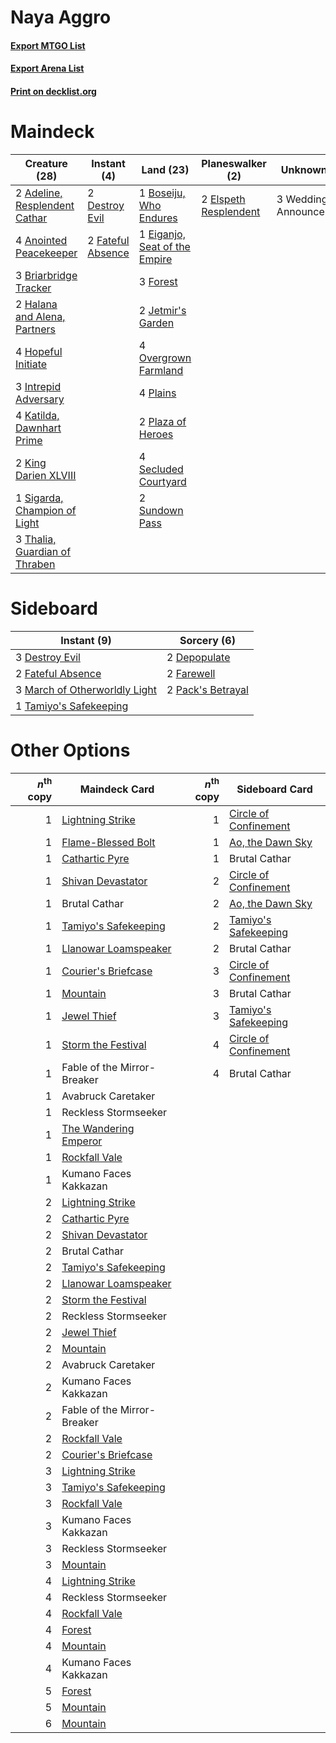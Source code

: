 # Naya Aggro

#### [Export MTGO List](../collection/Naya%20Aggro/Naya%20Aggro.txt)
#### [Export Arena List](../collection/Naya%20Aggro/Naya%20Aggro_arena.txt)
#### [Print on decklist.org](http://decklist.org/?deckmain=2%09Adeline,%20Resplendent%20Cathar%0A4%09Anointed%20Peacekeeper%0A1%09Boseiju,%20Who%20Endures%0A3%09Briarbridge%20Tracker%0A2%09Destroy%20Evil%0A1%09Eiganjo,%20Seat%20of%20the%20Empire%0A2%09Elspeth%20Resplendent%0A2%09Fateful%20Absence%0A3%09Forest%0A2%09Halana%20and%20Alena,%20Partners%0A4%09Hopeful%20Initiate%0A3%09Intrepid%20Adversary%0A2%09Jetmir's%20Garden%0A4%09Katilda,%20Dawnhart%20Prime%0A2%09King%20Darien%20XLVIII%0A4%09Overgrown%20Farmland%0A4%09Plains%0A2%09Plaza%20of%20Heroes%0A4%09Secluded%20Courtyard%0A1%09Sigarda,%20Champion%20of%20Light%0A2%09Sundown%20Pass%0A3%09Thalia,%20Guardian%20of%20Thraben%0A3%09Wedding%20Announcement&deckside=2%09Depopulate%0A3%09Destroy%20Evil%0A2%09Farewell%0A2%09Fateful%20Absence%0A3%09March%20of%20Otherworldly%20Light%0A2%09Pack's%20Betrayal%0A1%09Tamiyo's%20Safekeeping)
# Maindeck

|                                             Creature (28)                                              |                                        Instant (4)                                         |                                               Land (23)                                                |                                        Planeswalker (2)                                        |     Unknown (3)      |
|--------------------------------------------------------------------------------------------------------|--------------------------------------------------------------------------------------------|--------------------------------------------------------------------------------------------------------|------------------------------------------------------------------------------------------------|----------------------|
|2 [Adeline, Resplendent Cathar](http://gatherer.wizards.com/Pages/Card/Details.aspx?multiverseid=534751)|2 [Destroy Evil](http://gatherer.wizards.com/Pages/Card/Details.aspx?multiverseid=574497)   |1 [Boseiju, Who Endures](http://gatherer.wizards.com/Pages/Card/Details.aspx?multiverseid=548579)       |2 [Elspeth Resplendent](http://gatherer.wizards.com/Pages/Card/Details.aspx?multiverseid=555212)|3 Wedding Announcement|
|4 [Anointed Peacekeeper](http://gatherer.wizards.com/Pages/Card/Details.aspx?multiverseid=574482)       |2 [Fateful Absence](http://gatherer.wizards.com/Pages/Card/Details.aspx?multiverseid=534774)|1 [Eiganjo, Seat of the Empire](http://gatherer.wizards.com/Pages/Card/Details.aspx?multiverseid=548581)|                                                                                                |                      |
|3 [Briarbridge Tracker](http://gatherer.wizards.com/Pages/Card/Details.aspx?multiverseid=534957)        |                                                                                            |3 [Forest](http://gatherer.wizards.com/Pages/Card/Details.aspx?multiverseid=439860)                     |                                                                                                |                      |
|2 [Halana and Alena, Partners](http://gatherer.wizards.com/Pages/Card/Details.aspx?multiverseid=541113) |                                                                                            |2 [Jetmir's Garden](http://gatherer.wizards.com/Pages/Card/Details.aspx?multiverseid=555451)            |                                                                                                |                      |
|4 [Hopeful Initiate](http://gatherer.wizards.com/Pages/Card/Details.aspx?multiverseid=540850)           |                                                                                            |4 [Overgrown Farmland](http://gatherer.wizards.com/Pages/Card/Details.aspx?multiverseid=535064)         |                                                                                                |                      |
|3 [Intrepid Adversary](http://gatherer.wizards.com/Pages/Card/Details.aspx?multiverseid=534781)         |                                                                                            |4 [Plains](http://gatherer.wizards.com/Pages/Card/Details.aspx?multiverseid=439856)                     |                                                                                                |                      |
|4 [Katilda, Dawnhart Prime](http://gatherer.wizards.com/Pages/Card/Details.aspx?multiverseid=535024)    |                                                                                            |2 [Plaza of Heroes](http://gatherer.wizards.com/Pages/Card/Details.aspx?multiverseid=574732)            |                                                                                                |                      |
|2 [King Darien XLVIII](http://gatherer.wizards.com/Pages/Card/Details.aspx?multiverseid=574684)         |                                                                                            |4 [Secluded Courtyard](http://gatherer.wizards.com/Pages/Card/Details.aspx?multiverseid=548588)         |                                                                                                |                      |
|1 [Sigarda, Champion of Light](http://gatherer.wizards.com/Pages/Card/Details.aspx?multiverseid=535036) |                                                                                            |2 [Sundown Pass](http://gatherer.wizards.com/Pages/Card/Details.aspx?multiverseid=541142)               |                                                                                                |                      |
|3 [Thalia, Guardian of Thraben](http://gatherer.wizards.com/Pages/Card/Details.aspx?multiverseid=442025)|                                                                                            |                                                                                                        |                                                                                                |                      |


# Sideboard

|                                              Instant (9)                                               |                                        Sorcery (6)                                         |
|--------------------------------------------------------------------------------------------------------|--------------------------------------------------------------------------------------------|
|3 [Destroy Evil](http://gatherer.wizards.com/Pages/Card/Details.aspx?multiverseid=574497)               |2 [Depopulate](http://gatherer.wizards.com/Pages/Card/Details.aspx?multiverseid=555211)     |
|2 [Fateful Absence](http://gatherer.wizards.com/Pages/Card/Details.aspx?multiverseid=534774)            |2 [Farewell](http://gatherer.wizards.com/Pages/Card/Details.aspx?multiverseid=548306)       |
|3 [March of Otherworldly Light](http://gatherer.wizards.com/Pages/Card/Details.aspx?multiverseid=548321)|2 [Pack's Betrayal](http://gatherer.wizards.com/Pages/Card/Details.aspx?multiverseid=534932)|
|1 [Tamiyo's Safekeeping](http://gatherer.wizards.com/Pages/Card/Details.aspx?multiverseid=548521)       |                                                                                            |


# Other Options

|*n*<sup>th</sup> copy|                                         Maindeck Card                                          |*n*<sup>th</sup> copy|                                         Sideboard Card                                         |
|--------------------:|------------------------------------------------------------------------------------------------|--------------------:|------------------------------------------------------------------------------------------------|
|                    1|[Lightning Strike](http://gatherer.wizards.com/Pages/Card/Details.aspx?multiverseid=383299)     |                    1|[Circle of Confinement](http://gatherer.wizards.com/Pages/Card/Details.aspx?multiverseid=540834)|
|                    1|[Flame-Blessed Bolt](http://gatherer.wizards.com/Pages/Card/Details.aspx?multiverseid=541014)   |                    1|[Ao, the Dawn Sky](http://gatherer.wizards.com/Pages/Card/Details.aspx?multiverseid=548292)     |
|                    1|[Cathartic Pyre](http://gatherer.wizards.com/Pages/Card/Details.aspx?multiverseid=534909)       |                    1|Brutal Cathar                                                                                   |
|                    1|[Shivan Devastator](http://gatherer.wizards.com/Pages/Card/Details.aspx?multiverseid=574623)    |                    2|[Circle of Confinement](http://gatherer.wizards.com/Pages/Card/Details.aspx?multiverseid=540834)|
|                    1|Brutal Cathar                                                                                   |                    2|[Ao, the Dawn Sky](http://gatherer.wizards.com/Pages/Card/Details.aspx?multiverseid=548292)     |
|                    1|[Tamiyo's Safekeeping](http://gatherer.wizards.com/Pages/Card/Details.aspx?multiverseid=548521) |                    2|[Tamiyo's Safekeeping](http://gatherer.wizards.com/Pages/Card/Details.aspx?multiverseid=548521) |
|                    1|[Llanowar Loamspeaker](http://gatherer.wizards.com/Pages/Card/Details.aspx?multiverseid=574650) |                    2|Brutal Cathar                                                                                   |
|                    1|[Courier's Briefcase](http://gatherer.wizards.com/Pages/Card/Details.aspx?multiverseid=555343)  |                    3|[Circle of Confinement](http://gatherer.wizards.com/Pages/Card/Details.aspx?multiverseid=540834)|
|                    1|[Mountain](http://gatherer.wizards.com/Pages/Card/Details.aspx?multiverseid=439859)             |                    3|Brutal Cathar                                                                                   |
|                    1|[Jewel Thief](http://gatherer.wizards.com/Pages/Card/Details.aspx?multiverseid=555352)          |                    3|[Tamiyo's Safekeeping](http://gatherer.wizards.com/Pages/Card/Details.aspx?multiverseid=548521) |
|                    1|[Storm the Festival](http://gatherer.wizards.com/Pages/Card/Details.aspx?multiverseid=534989)   |                    4|[Circle of Confinement](http://gatherer.wizards.com/Pages/Card/Details.aspx?multiverseid=540834)|
|                    1|Fable of the Mirror-Breaker                                                                     |                    4|Brutal Cathar                                                                                   |
|                    1|Avabruck Caretaker                                                                              |                     |                                                                                                |
|                    1|Reckless Stormseeker                                                                            |                     |                                                                                                |
|                    1|[The Wandering Emperor](http://gatherer.wizards.com/Pages/Card/Details.aspx?multiverseid=548337)|                     |                                                                                                |
|                    1|[Rockfall Vale](http://gatherer.wizards.com/Pages/Card/Details.aspx?multiverseid=535065)        |                     |                                                                                                |
|                    1|Kumano Faces Kakkazan                                                                           |                     |                                                                                                |
|                    2|[Lightning Strike](http://gatherer.wizards.com/Pages/Card/Details.aspx?multiverseid=383299)     |                     |                                                                                                |
|                    2|[Cathartic Pyre](http://gatherer.wizards.com/Pages/Card/Details.aspx?multiverseid=534909)       |                     |                                                                                                |
|                    2|[Shivan Devastator](http://gatherer.wizards.com/Pages/Card/Details.aspx?multiverseid=574623)    |                     |                                                                                                |
|                    2|Brutal Cathar                                                                                   |                     |                                                                                                |
|                    2|[Tamiyo's Safekeeping](http://gatherer.wizards.com/Pages/Card/Details.aspx?multiverseid=548521) |                     |                                                                                                |
|                    2|[Llanowar Loamspeaker](http://gatherer.wizards.com/Pages/Card/Details.aspx?multiverseid=574650) |                     |                                                                                                |
|                    2|[Storm the Festival](http://gatherer.wizards.com/Pages/Card/Details.aspx?multiverseid=534989)   |                     |                                                                                                |
|                    2|Reckless Stormseeker                                                                            |                     |                                                                                                |
|                    2|[Jewel Thief](http://gatherer.wizards.com/Pages/Card/Details.aspx?multiverseid=555352)          |                     |                                                                                                |
|                    2|[Mountain](http://gatherer.wizards.com/Pages/Card/Details.aspx?multiverseid=439859)             |                     |                                                                                                |
|                    2|Avabruck Caretaker                                                                              |                     |                                                                                                |
|                    2|Kumano Faces Kakkazan                                                                           |                     |                                                                                                |
|                    2|Fable of the Mirror-Breaker                                                                     |                     |                                                                                                |
|                    2|[Rockfall Vale](http://gatherer.wizards.com/Pages/Card/Details.aspx?multiverseid=535065)        |                     |                                                                                                |
|                    2|[Courier's Briefcase](http://gatherer.wizards.com/Pages/Card/Details.aspx?multiverseid=555343)  |                     |                                                                                                |
|                    3|[Lightning Strike](http://gatherer.wizards.com/Pages/Card/Details.aspx?multiverseid=383299)     |                     |                                                                                                |
|                    3|[Tamiyo's Safekeeping](http://gatherer.wizards.com/Pages/Card/Details.aspx?multiverseid=548521) |                     |                                                                                                |
|                    3|[Rockfall Vale](http://gatherer.wizards.com/Pages/Card/Details.aspx?multiverseid=535065)        |                     |                                                                                                |
|                    3|Kumano Faces Kakkazan                                                                           |                     |                                                                                                |
|                    3|Reckless Stormseeker                                                                            |                     |                                                                                                |
|                    3|[Mountain](http://gatherer.wizards.com/Pages/Card/Details.aspx?multiverseid=439859)             |                     |                                                                                                |
|                    4|[Lightning Strike](http://gatherer.wizards.com/Pages/Card/Details.aspx?multiverseid=383299)     |                     |                                                                                                |
|                    4|Reckless Stormseeker                                                                            |                     |                                                                                                |
|                    4|[Rockfall Vale](http://gatherer.wizards.com/Pages/Card/Details.aspx?multiverseid=535065)        |                     |                                                                                                |
|                    4|[Forest](http://gatherer.wizards.com/Pages/Card/Details.aspx?multiverseid=439860)               |                     |                                                                                                |
|                    4|[Mountain](http://gatherer.wizards.com/Pages/Card/Details.aspx?multiverseid=439859)             |                     |                                                                                                |
|                    4|Kumano Faces Kakkazan                                                                           |                     |                                                                                                |
|                    5|[Forest](http://gatherer.wizards.com/Pages/Card/Details.aspx?multiverseid=439860)               |                     |                                                                                                |
|                    5|[Mountain](http://gatherer.wizards.com/Pages/Card/Details.aspx?multiverseid=439859)             |                     |                                                                                                |
|                    6|[Mountain](http://gatherer.wizards.com/Pages/Card/Details.aspx?multiverseid=439859)             |                     |                                                                                                |

